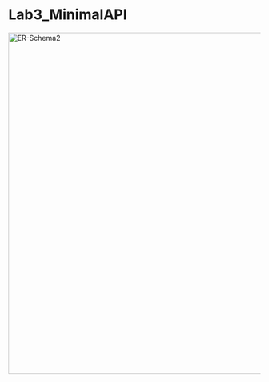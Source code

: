 # Lab3_MinimalAPI
<img width="682" alt="ER-Schema2" src="https://github.com/lucine1029/Lab3_MinimalAPI/assets/103268927/645a480c-7cbe-45fc-9fdf-bb1783c3cf3b">
